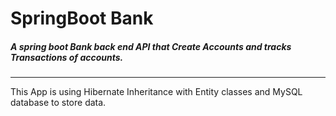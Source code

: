 # SpringBoot Bank

##### A spring boot Bank back end API that Create Accounts and tracks Transactions of accounts.

---

This App is using Hibernate Inheritance with Entity classes and MySQL database to store data.
